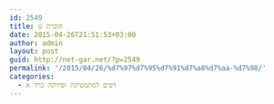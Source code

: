 ```yaml
---
id: 2549
title: חוברת ט
date: 2015-04-26T21:51:53+03:00
author: admin
layout: post
guid: http://net-gar.net/?p=2549
permalink: '/2015/04/26/%d7%97%d7%95%d7%91%d7%a8%d7%aa-%d7%98/'
categories:
  - דפים למתמטיקה ופיזיקה כרך א
---
```

